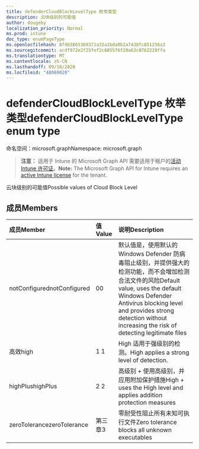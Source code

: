 ```yaml
---
title: defenderCloudBlockLevelType 枚举类型
description: 云块级别的可能值
author: dougeby
localization_priority: Normal
ms.prod: intune
doc_type: enumPageType
ms.openlocfilehash: 8fd63865369371a32a1bda0b2a7438fc851256a3
ms.sourcegitcommit: acdf972e2f25fef2c6855f6f28a63c0762228ffa
ms.translationtype: MT
ms.contentlocale: zh-CN
ms.lasthandoff: 09/18/2020
ms.locfileid: "48069020"
---
```

# <a name="defendercloudblockleveltype-enum-type"></a><span data-ttu-id="5e58c-103">defenderCloudBlockLevelType 枚举类型</span><span class="sxs-lookup"><span data-stu-id="5e58c-103">defenderCloudBlockLevelType enum type</span></span>

<span data-ttu-id="5e58c-104">命名空间：microsoft.graph</span><span class="sxs-lookup"><span data-stu-id="5e58c-104">Namespace: microsoft.graph</span></span>

> <span data-ttu-id="5e58c-105">**注意：** 适用于 Intune 的 Microsoft Graph API 需要适用于租户的[活动 Intune 许可证](https://go.microsoft.com/fwlink/?linkid=839381)。</span><span class="sxs-lookup"><span data-stu-id="5e58c-105">**Note:** The Microsoft Graph API for Intune requires an [active Intune license](https://go.microsoft.com/fwlink/?linkid=839381) for the tenant.</span></span>

<span data-ttu-id="5e58c-106">云块级别的可能值</span><span class="sxs-lookup"><span data-stu-id="5e58c-106">Possible values of Cloud Block Level</span></span>

## <a name="members"></a><span data-ttu-id="5e58c-107">成员</span><span class="sxs-lookup"><span data-stu-id="5e58c-107">Members</span></span>
|<span data-ttu-id="5e58c-108">成员</span><span class="sxs-lookup"><span data-stu-id="5e58c-108">Member</span></span>|<span data-ttu-id="5e58c-109">值</span><span class="sxs-lookup"><span data-stu-id="5e58c-109">Value</span></span>|<span data-ttu-id="5e58c-110">说明</span><span class="sxs-lookup"><span data-stu-id="5e58c-110">Description</span></span>|
|:---|:---|:---|
|<span data-ttu-id="5e58c-111">notConfigured</span><span class="sxs-lookup"><span data-stu-id="5e58c-111">notConfigured</span></span>|<span data-ttu-id="5e58c-112">0</span><span class="sxs-lookup"><span data-stu-id="5e58c-112">0</span></span>|<span data-ttu-id="5e58c-113">默认值是，使用默认的 Windows Defender 防病毒阻止级别，并提供强大的检测功能，而不会增加检测合法文件的风险</span><span class="sxs-lookup"><span data-stu-id="5e58c-113">Default value, uses the default Windows Defender Antivirus blocking level and provides strong detection without increasing the risk of detecting legitimate files</span></span>|
|<span data-ttu-id="5e58c-114">高效</span><span class="sxs-lookup"><span data-stu-id="5e58c-114">high</span></span>|<span data-ttu-id="5e58c-115">1 </span><span class="sxs-lookup"><span data-stu-id="5e58c-115">1</span></span>|<span data-ttu-id="5e58c-116">High 适用于强级别的检测。</span><span class="sxs-lookup"><span data-stu-id="5e58c-116">High applies a strong level of detection.</span></span>|
|<span data-ttu-id="5e58c-117">highPlus</span><span class="sxs-lookup"><span data-stu-id="5e58c-117">highPlus</span></span>|<span data-ttu-id="5e58c-118">2 </span><span class="sxs-lookup"><span data-stu-id="5e58c-118">2</span></span>|<span data-ttu-id="5e58c-119">高级别 + 使用高级别，并应用附加保护措施</span><span class="sxs-lookup"><span data-stu-id="5e58c-119">High + uses the High level and applies addition protection measures</span></span>|
|<span data-ttu-id="5e58c-120">zeroTolerance</span><span class="sxs-lookup"><span data-stu-id="5e58c-120">zeroTolerance</span></span>|<span data-ttu-id="5e58c-121">第三章</span><span class="sxs-lookup"><span data-stu-id="5e58c-121">3</span></span>|<span data-ttu-id="5e58c-122">零耐受性阻止所有未知可执行文件</span><span class="sxs-lookup"><span data-stu-id="5e58c-122">Zero tolerance blocks all unknown executables</span></span>|









